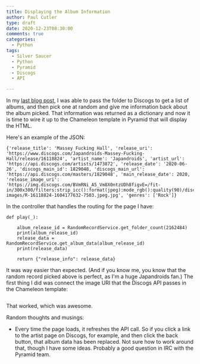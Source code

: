 ```yaml
---
title: Displaying the Album Information
author: Paul Cutler 
type: draft 
date: 2020-12-23T08:30:00 
comments: true
categories:
  - Python
tags:
  - Silver Saucer
  - Python
  - Pyramid
  - Discogs
  - API

---
```


In my [last blog post](https://paulcutler.org/posts/2020/12/iterating-through-the-folder-dictionary/), I was able to 
pass the folder to Discogs to get a list of albums, and then pick one at random and give me information back about 
the album picked.  That information was returned as a dictionary and now it is time to wire it up to the Chameleon 
template in Pyramid that will display the HTML.

Here's an example of the JSON:

```
{'release_title': 'Massey Fucking Hall', 'release_uri': 'https://www.discogs.com/Japandroids-Massey-Fucking-Hall/release/16118824', 'artist_name': 'Japandroids', 'artist_url': 'https://api.discogs.com/artists/1473872', 'release_date': '2020-06-26', 'discogs_main_id': 1829048, 'discogs_main_url': 'https://api.discogs.com/masters/1829048', 'main_release_date': 2020, 'release_image_uri': 'https://img.discogs.com/BVmRNi_A5_Vm8X0ntzUDh8figvE=/fit-in/300x300/filters:strip_icc():format(jpeg):mode_rgb():quality(90)/discogs-images/R-16118824-1604177632-7503.jpeg.jpg', 'genres': ['Rock']}
```
In the controller that handles the routing for the page I have:

```@view_config(route_name="play", renderer="silversaucer:templates/play/play.pt")
def play(_):

    album_release_id = RandomRecordService.get_folder_count(2162484)
    print(album_release_id)
    release_data = RandomRecordService.get_album_data(album_release_id)
    print(release_data)

    return {"release_info": release_data}
```



It was way easier than expected.  (And if you know me, you know that the random record picked above is perfect, as 
I'm a huge Japandroids fan.)  The first thing I did was connect the image URI that the Discogs API passes in the 
Chameleon template:

```<img class="mb-5" src="${release_info.release_image_uri}" alt="${release_info.release_title}" />
```

That worked, which was awesome.



Random thoughts and musings:
* Every time the page loads, it refreshes the API call.  So if you click a link to the artist page on Discogs, for 
  example, and then click the back button, that album data has been replaced.  Not sure how to work around that, 
  though I have some ideas.  Probably a good question in IRC with the Pyramid team.
